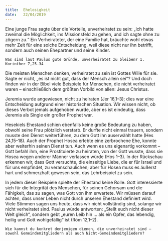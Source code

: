 ```yaml
---
title:  Ehelosigkeit
date:   22/04/2019
---
```


Eine junge Frau sagte über die Vorteile, unverheiratet zu sein: „Ich hatte zweimal die Möglichkeit, ins Missionsfeld zu gehen, und ich sagte ohne zu zögern zu.“ Ein Verheirateter, der eine Familie hat, bräuchte wohl etwas mehr Zeit für eine solche Entscheidung, weil diese nicht nur ihn betrifft, sondern auch seinen Ehepartner und seine Kinder.

`Was sind laut Paulus gute Gründe, unverheiratet zu bleiben? 1. Korinther 7,25–34`

Die meisten Menschen denken, verheiratet zu sein ist Gottes Wille für sie. Sagte er nicht, „es ist nicht gut, dass der Mensch allein sei“? Und doch finden wir in der Bibel viele Beispiele für Menschen, die nicht verheiratet waren – einschließlich dem größten Vorbild von allen: Jesus Christus.

Jeremia wurde angewiesen, nicht zu heiraten (Jer 16,1–3); dies war eine Entscheidung aufgrund einer historischen Situation. Wir wissen nicht, ob dieses Verbot jemals aufgehoben wurde, aber es ist eindeutig, dass Jeremia als Single ein großer Prophet war.

Hesekiels Ehestand schien ebenfalls keine große Bedeutung zu haben, obwohl seine Frau plötzlich verstarb. Er durfte nicht einmal trauern, sondern musste den Dienst weiterführen, zu dem Gott ihn auserwählt hatte (Hes 24,15–18). Auch der Prophet Hosea erlebte eine zerbrochene Ehe, konnte aber weiterhin seinen Dienst tun. Auch wenn es uns eigenartig vorkommt – Gott befahl ihm, eine Prostituierte zu heiraten, von der Gott wusste, dass sie Hosea wegen anderer Männer verlassen würde (Hos 1–3). In der Rückschau erkennen wir, dass Gott versuchte, die einseitige Liebe, die er für Israel und für uns empfindet, zu veranschaulichen; aber für Hosea muss es äußerst hart und schmerzhaft gewesen sein, das Lehrbeispiel zu sein.

In jedem dieser Beispiele spielte der Ehestand keine Rolle. Gott interessierte sich für die Integrität des Menschen, für seinen Gehorsam und die Fähigkeit, das zu sagen, was Gott von ihm erwartete. Wir müssen darauf achten, dass unser Leben nicht durch unseren Ehestand definiert wird. Viele Stimmen sagen uns heute, dass wir nicht vollständig sind, solange wir nicht verheiratet sind. Paulus würde antworten: „Stellt euch nicht dieser Welt gleich“, sondern gebt „euren Leib hin ... als ein Opfer, das lebendig, heilig und Gott wohlgefällig“ ist (Röm 12,1–2).

`Wie kannst du konkret denjenigen dienen, die unverheiratet sind – sowohl Gemeindemitgliedern als auch Nicht-Gemeindemitgliedern?`
